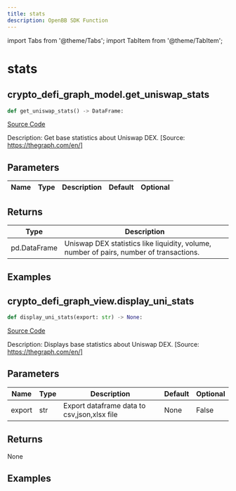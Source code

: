 ```yaml
---
title: stats
description: OpenBB SDK Function
---
```


import Tabs from '@theme/Tabs';
import TabItem from '@theme/TabItem';

# stats

<Tabs>
<TabItem value="model" label="Model" default>

## crypto_defi_graph_model.get_uniswap_stats

```python title='openbb_terminal/cryptocurrency/defi/graph_model.py'
def get_uniswap_stats() -> DataFrame:
```
[Source Code](https://github.com/OpenBB-finance/OpenBBTerminal/tree/main/openbb_terminal/cryptocurrency/defi/graph_model.py#L124)

Description: Get base statistics about Uniswap DEX. [Source: https://thegraph.com/en/]

## Parameters

| Name | Type | Description | Default | Optional |
| ---- | ---- | ----------- | ------- | -------- |

## Returns

| Type | Description |
| ---- | ----------- |
| pd.DataFrame | Uniswap DEX statistics like liquidity, volume, number of pairs, number of transactions. |

## Examples



</TabItem>
<TabItem value="view" label="View">

## crypto_defi_graph_view.display_uni_stats

```python title='openbb_terminal/cryptocurrency/defi/graph_view.py'
def display_uni_stats(export: str) -> None:
```
[Source Code](https://github.com/OpenBB-finance/OpenBBTerminal/tree/main/openbb_terminal/cryptocurrency/defi/graph_view.py#L72)

Description: Displays base statistics about Uniswap DEX. [Source: https://thegraph.com/en/]

## Parameters

| Name | Type | Description | Default | Optional |
| ---- | ---- | ----------- | ------- | -------- |
| export | str | Export dataframe data to csv,json,xlsx file | None | False |

## Returns

None

## Examples



</TabItem>
</Tabs>